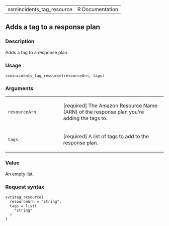 <table style="width: 100%;">
<tbody>
<tr class="odd">
<td>ssmincidents_tag_resource</td>
<td style="text-align: right;">R Documentation</td>
</tr>
</tbody>
</table>

## Adds a tag to a response plan

### Description

Adds a tag to a response plan.

### Usage

    ssmincidents_tag_resource(resourceArn, tags)

### Arguments

<table>
<colgroup>
<col style="width: 35%" />
<col style="width: 65%" />
</colgroup>
<tbody>
<tr class="odd">
<td><code
id="ssmincidents_tag_resource_:_resourceArn">resourceArn</code></td>
<td><p>[required] The Amazon Resource Name (ARN) of the response plan
you're adding the tags to.</p></td>
</tr>
<tr class="even">
<td><code id="ssmincidents_tag_resource_:_tags">tags</code></td>
<td><p>[required] A list of tags to add to the response plan.</p></td>
</tr>
</tbody>
</table>

### Value

An empty list.

### Request syntax

    svc$tag_resource(
      resourceArn = "string",
      tags = list(
        "string"
      )
    )
